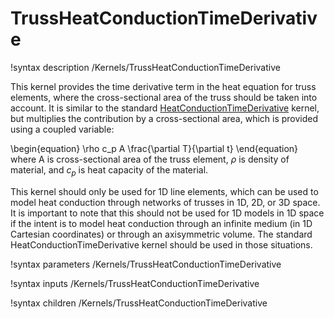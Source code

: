 # TrussHeatConductionTimeDerivative

!syntax description /Kernels/TrussHeatConductionTimeDerivative

This kernel provides the time derivative term in the heat equation for truss elements, where the cross-sectional area of the truss should be taken into account. It is similar to the standard [HeatConductionTimeDerivative](HeatConductionTimeDerivative.md) kernel, but multiplies the contribution by a cross-sectional area, which is provided using a coupled variable:

\begin{equation}
\rho c_p A \frac{\partial T}{\partial t}
\end{equation}
where A is cross-sectional area of the truss element, $\rho$ is density of material, and $c_p$ is heat capacity of the material.

This kernel should only be used for 1D line elements, which can be used to model heat conduction through networks of trusses in 1D, 2D, or 3D space. It is important to note that this should not be used for 1D models in 1D space if the intent is to model heat conduction through an infinite medium (in 1D Cartesian coordinates) or through an axisymmetric volume. The standard HeatConductionTimeDerivative kernel should be used in those situations.

!syntax parameters /Kernels/TrussHeatConductionTimeDerivative

!syntax inputs /Kernels/TrussHeatConductionTimeDerivative

!syntax children /Kernels/TrussHeatConductionTimeDerivative

